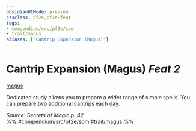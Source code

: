 ```yaml
---
obsidianUIMode: preview
cssclass: pf2e,pf2e-feat
tags:
- compendium/src/pf2e/som
- trait/magus
aliases: ["Cantrip Expansion (Magus)"]
---
```

# Cantrip Expansion (Magus)  *Feat 2*  
[magus](../../rules/traits/magus-som.md)  


Dedicated study allows you to prepare a wider range of simple spells. You can prepare two additional cantrips each day.

*Source: Secrets of Magic p. 42*  
%% #compendium/src/pf2e/som #trait/magus %%